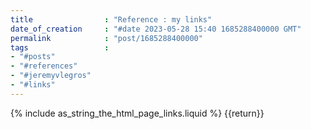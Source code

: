 ```yaml
---
title                : "Reference : my links"
date_of_creation     : "#date 2023-05-28 15:40 1685288400000 GMT"
permalink            : "post/1685288400000"
tags                 : 
- "#posts"
- "#references"
- "#jeremyvlegros"
- "#links"
---
```


{% include as_string_the_html_page_links.liquid %} {{return}}